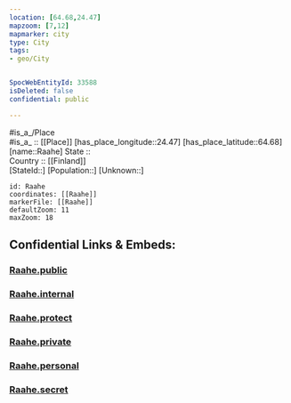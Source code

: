 ```yaml
---
location: [64.68,24.47] 
mapzoom: [7,12] 
mapmarker: city 
type: City
tags:
- geo/City


SpocWebEntityId: 33588
isDeleted: false
confidential: public

---
```

#is_a_/Place  
#is_a_ :: [[Place]] 
[has_place_longitude::24.47] 
[has_place_latitude::64.68] 
[name::Raahe] 
State ::  
Country :: [[Finland]]  
[StateId::] 
[Population::] 
[Unknown::] 


```leaflet
id: Raahe
coordinates: [[Raahe]] 
markerFile: [[Raahe]] 
defaultZoom: 11 
maxZoom: 18
```


## Confidential Links & Embeds: 

### [Raahe.public](/_public/\Earth\Continent\Europe\Europe~North\Finland\Provinces~Finland\Oulu\counties~Oulu\Ostrobothnia~North\CityRaahe.public.md) 

### [Raahe.internal](/_internal/\Earth\Continent\Europe\Europe~North\Finland\Provinces~Finland\Oulu\counties~Oulu\Ostrobothnia~North\CityRaahe.internal.md) 

### [Raahe.protect](/_protect/\Earth\Continent\Europe\Europe~North\Finland\Provinces~Finland\Oulu\counties~Oulu\Ostrobothnia~North\CityRaahe.protect.md) 

### [Raahe.private](/_private/\Earth\Continent\Europe\Europe~North\Finland\Provinces~Finland\Oulu\counties~Oulu\Ostrobothnia~North\CityRaahe.private.md) 

### [Raahe.personal](/_personal/\Earth\Continent\Europe\Europe~North\Finland\Provinces~Finland\Oulu\counties~Oulu\Ostrobothnia~North\CityRaahe.personal.md) 

### [Raahe.secret](/_secret/\Earth\Continent\Europe\Europe~North\Finland\Provinces~Finland\Oulu\counties~Oulu\Ostrobothnia~North\CityRaahe.secret.md)

